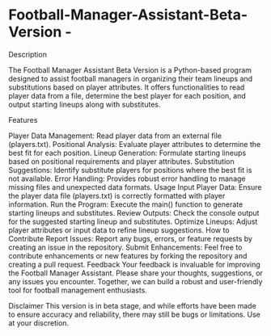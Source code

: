 # Football-Manager-Assistant-Beta-Version -

Description

The Football Manager Assistant Beta Version is a Python-based program designed to assist football managers in organizing their team lineups and substitutions based on player attributes. It offers functionalities to read player data from a file, determine the best player for each position, and output starting lineups along with substitutes.

Features

Player Data Management: Read player data from an external file (players.txt).
Positional Analysis: Evaluate player attributes to determine the best fit for each position.
Lineup Generation: Formulate starting lineups based on positional requirements and player attributes.
Substitution Suggestions: Identify substitute players for positions where the best fit is not available.
Error Handling: Provides robust error handling to manage missing files and unexpected data formats.
Usage
Input Player Data: Ensure the player data file (players.txt) is correctly formatted with player information.
Run the Program: Execute the main() function to generate starting lineups and substitutes.
Review Outputs: Check the console output for the suggested starting lineup and substitutes.
Optimize Lineups: Adjust player attributes or input data to refine lineup suggestions.
How to Contribute
Report Issues: Report any bugs, errors, or feature requests by creating an issue in the repository.
Submit Enhancements: Feel free to contribute enhancements or new features by forking the repository and creating a pull request.
Feedback
Your feedback is invaluable for improving the Football Manager Assistant. Please share your thoughts, suggestions, or any issues you encounter. Together, we can build a robust and user-friendly tool for football management enthusiasts.

Disclaimer
This version is in beta stage, and while efforts have been made to ensure accuracy and reliability, there may still be bugs or limitations. Use at your discretion.
